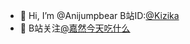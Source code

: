 - 👋 Hi, I’m @Anijumpbear B站ID:[@Kizika](https://space.bilibili.com/672328094/)
- 👀 B站关注[@嘉然今天吃什么](https://space.bilibili.com/672328094/)


<!---
Anijumpbear/Anijumpbear is a ✨ special ✨ repository because its `README.md` (this file) appears on your GitHub profile.
You can click the Preview link to take a look at your changes.
--->
